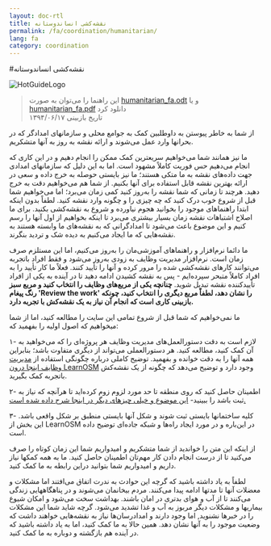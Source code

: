 ```yaml
---
layout: doc-rtl
title: نقشه‌کشی انساندوستانه
permalink: /fa/coordination/humanitarian/
lang: fa
category: coordination
---
```


#نقشه‌کشی انساندوستانه

![HotGuideLogo](http://hot.openstreetmap.org/sites/default/themes/hot/logo.png)

> این راهنما را می‌توان به صورت [humanitarian_fa.odt](/files/humanitarian_fa.odt) و یا [humanitarian_fa.pdf](/files/humanitarian_fa.pdf) دانلود کرد  
تاریخ بازبینی ۱۳۹۴/۰۶/۱۷

از شما به خاطر پیوستن به داوطلبین کمک به جوامع محلی و سازمانهای امدادگر که در بحرانها وارد عمل می‌شوند و ارائه نقشه به روز به آنها متشکریم. 

ما نیز همانند شما می‌خواهیم سریعترین کمک ممکن را انجام دهیم و در این کاری که انجام می‌دهیم حس فوریت کاملاً مشهود است. اما به این دلیل که سازمانهای امدادی جهت داده‌های نقشه به ما متکی هستند؛ ما نیز بایستی حوصله به خرج داده و سعی در ارائه بهترین نقشه قابل استفاده برای آنها بکنیم. از شما هم می‌خواهیم دقت به خرج دهید. هرچند تا زمانی که شما نقشه را به‌روز کنید کمی زمان می‌برد؛ اما می‌خواهیم شما قبل از شروع خوب درک کنید که چه چیزی را و چگونه وارد نقشه کنید. لطفاً بدون اینکه ابتدا راهنماهای موجود را بخوانید هجوم نیاورده و شروع به نقشه‌کشی بکنید. برای ما اصلاح اشتباهات نقشه زمان بسیار بیشتری می‌برد تا اینکه بخواهیم از اول آنها را رسم کنیم و این موضوع باعث می‌شود تا امدادگرانی که به نقشه‌های ما وابسته هستند به نقشه‌هایی که ما ایجاد می‌کنیم به دیده شک و تردید بنگرند. 

ما دائما نرم‌افزار و راهنماهای آموزشی‌مان را به‌روز می‌کنیم، اما این مستلزم صرف زمان است. نرم‌افزار مدیریت وظایف به زودی به‌روز می‌شود و فقط افراد باتجربه می‌توانند کارهای نقشه‌کشی شده را مرور کرده و آنها را تأیید کنند. فعلاً ما کار تأیید را به افراد کاملاً متبحر سپرده‌ایم - پس به نقشه کشیدن ادامه دهید تا در آینده به یکی از افراد تأییدکننده نقشه تبدیل شوید. **چنانچه یکی از مربع‌های وظایف را انتخاب کنید و مربع سبز رنگ پیغام 'Review the work' را نشان دهد، لطفاً                                                                                                                                                                                                                                                                                                                         مربع دیگری را انتخاب کنید، چونکه بازبینی کاری است که انجام آن نیاز به  یک نقشه‌کش با تجربه دارد.**

ما نمی‌خواهیم که شما قبل از شروع تمامی این سایت را مطالعه کنید، اما از شما میخواهیم که اصول اولیه‌ را بفهمید که:  

۱- لازم است به دقت دستورالعمل‌های مدیریت وظایف هر پروژه‌ای را که می‌خواهید به آن کمک کنید، مطالعه کنید. هر دستورالعملی می‌تواند از دیگری متفاوت باشد؛ بنابراین همه آنها را به دقت خوانده و بفهمید. توضیح کاملی درباره چگونگی استفاده از [مدیریت وظایف اینجا درون LearnOSM](/fa/coordination/tasking-manager/) وجود دارد و توضیح می‌دهد که چگونه از یک نقشه‌کش باتجربه کمک بگیرید.  

۲- اطمینان حاصل کنید که روی منطقه تا حد مورد لزوم زوم کرده‌اید تا هرآنچه که نیاز به ثبت باشد را ببینید- [این موضوع و خیلی چیزهای دیگر در اینجا شرح داده شده است.](/fa/coordination/remote/)

۳- کلیه ساختمانها بایستی ثبت شوند و شکل آنها بایستی منطبق بر شکل واقعی باشد. این بخش از LearnOSM در این‌باره و در مورد ایجاد راه‌ها و شبکه جاده‌ای توضیح داده است.

از اینکه این متن را خواندید از شما متشکریم و امیدواریم شما این زمان کوتاه را صرف می‌کنید تا از درست انجام دادن کار مهم‌تان اطمینان حاصل کنید. ما به همه کمکها نیاز داریم و امیدواریم شما بتوانید دراین رابطه به ما کمک کنید.

لطفاً به یاد داشته باشید که گرچه این حوادث به ندرت اتفاق می‌افتند اما مشکلات و معضلات آنها تا مدتها ادامه پیدا می‌کنند. مردم بیخانمان می‌شوند و در پناهگاههایی زندگی می‌کنند تا از آب و هوای بدتری در امان باشند. بهداشت سخت می‌شود و امکان شیوع بیماریها و مشکلات دیگر مربوز به آب و غذا تشدید می‌شود. گرچه شاید شما این مشکلات را در خبرها نشنوید, اما وجود دارند و امدادرسان‌ها نیاز به نقشه‌هایی خواهند داشت که وضعیت موجود را به آنها نشان دهد. همین حالا به ما کمک کنید، اما به یاد داشته باشید که در آینده هم بازگشته و دوباره به ما کمک کنید. 
